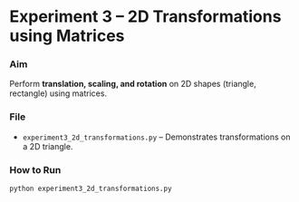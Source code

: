 # Experiment 3 – 2D Transformations using Matrices

### Aim
Perform **translation, scaling, and rotation** on 2D shapes (triangle, rectangle) using matrices.

### File
- `experiment3_2d_transformations.py` – Demonstrates transformations on a 2D triangle.

### How to Run
```bash
python experiment3_2d_transformations.py
